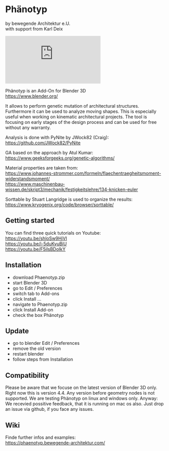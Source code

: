 # Phänotyp
by bewegende Architektur e.U.  
with support from Karl Deix  

![](https://phaenotyp.bewegende-architektur.com/lib/exe/fetch.php?w=800&tok=d00a53&media=phaenotyp_2024.png)

Phänotyp is an Add-On for Blender 3D  
https://www.blender.org/

It allows to perform genetic mutation of architectural structures. Furthermore it can be used to analyze moving shapes. This is especially useful when working on kinematic architectural projects. The tool is focusing on early stages of the design process and can be used for free without any warranty.

Analysis is done with PyNite by JWock82 (Craig):  
https://github.com/JWock82/PyNite

GA based on the approach by Atul Kumar:  
https://www.geeksforgeeks.org/genetic-algorithms/

Material properties are taken from:  
https://www.johannes-strommer.com/formeln/flaechentraegheitsmoment-widerstandsmoment/  
https://www.maschinenbau-wissen.de/skript3/mechanik/festigkeitslehre/134-knicken-euler

Sorttable by Stuart Langridge is used to organize the results:  
https://www.kryogenix.org/code/browser/sorttable/

## Getting started
You can find three quick tutorials on Youtube:  
https://youtu.be/shloSw9HjVI  
https://youtu.be/i-5duKyuBiU  
https://youtu.be/F5ilsBDoIkY

## Installation
* download Phaenotyp.zip
* start Blender 3D
* go to Edit / Preferences
* switch tab to Add-ons
* click Install ...
* navigate to Phaenotyp.zip
* click Install Add-on
* check the box Phänotyp

## Update
* go to blender Edit / Preferences
* remove the old version
* restart blender
* follow steps from Installation

## Compatibility
Please be aware that we focuse on the latest version of Blender 3D only. Right now this is version 4.4. Any version before geometry nodes is not supported. We are testing Phänotyp on linux and windows only. Anyway: We recevied possitive feedback, that it is running on mac os also. Just drop an issue via github, if you face any issues.

## Wiki
Finde further infos and examples:  
https://phaenotyp.bewegende-architektur.com/
